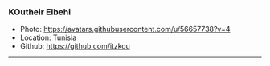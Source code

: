 ### KOutheir Elbehi
- Photo: https://avatars.githubusercontent.com/u/56657738?v=4
- Location: Tunisia
- Github: https://github.com/itzkou
***
